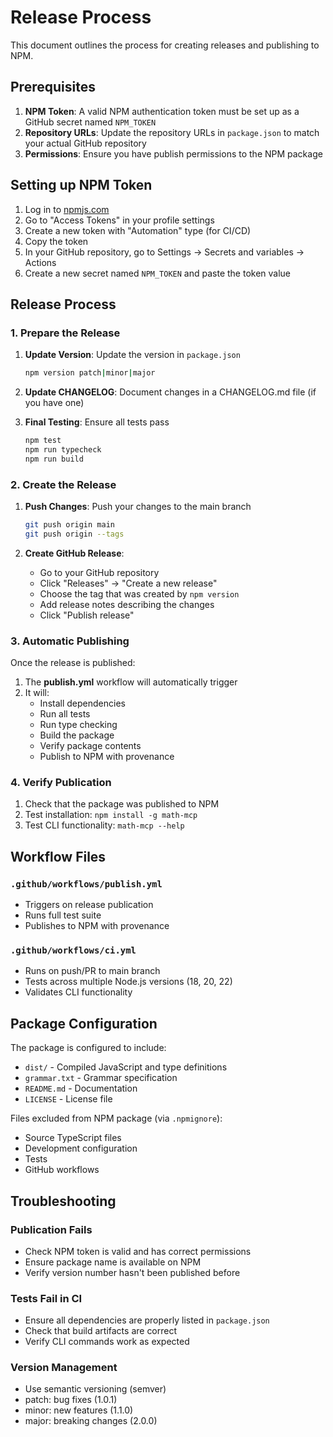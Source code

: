 # Release Process

This document outlines the process for creating releases and publishing to NPM.

## Prerequisites

1. **NPM Token**: A valid NPM authentication token must be set up as a GitHub secret named `NPM_TOKEN`
2. **Repository URLs**: Update the repository URLs in `package.json` to match your actual GitHub repository
3. **Permissions**: Ensure you have publish permissions to the NPM package

## Setting up NPM Token

1. Log in to [npmjs.com](https://www.npmjs.com)
2. Go to "Access Tokens" in your profile settings
3. Create a new token with "Automation" type (for CI/CD)
4. Copy the token
5. In your GitHub repository, go to Settings → Secrets and variables → Actions
6. Create a new secret named `NPM_TOKEN` and paste the token value

## Release Process

### 1. Prepare the Release

1. **Update Version**: Update the version in `package.json`
   ```bash
   npm version patch|minor|major
   ```

2. **Update CHANGELOG**: Document changes in a CHANGELOG.md file (if you have one)

3. **Final Testing**: Ensure all tests pass
   ```bash
   npm test
   npm run typecheck
   npm run build
   ```

### 2. Create the Release

1. **Push Changes**: Push your changes to the main branch
   ```bash
   git push origin main
   git push origin --tags
   ```

2. **Create GitHub Release**:
   - Go to your GitHub repository
   - Click "Releases" → "Create a new release"
   - Choose the tag that was created by `npm version`
   - Add release notes describing the changes
   - Click "Publish release"

### 3. Automatic Publishing

Once the release is published:

1. The **publish.yml** workflow will automatically trigger
2. It will:
   - Install dependencies
   - Run all tests
   - Run type checking
   - Build the package
   - Verify package contents
   - Publish to NPM with provenance

### 4. Verify Publication

1. Check that the package was published to NPM
2. Test installation: `npm install -g math-mcp`
3. Test CLI functionality: `math-mcp --help`

## Workflow Files

### `.github/workflows/publish.yml`
- Triggers on release publication
- Runs full test suite
- Publishes to NPM with provenance

### `.github/workflows/ci.yml`
- Runs on push/PR to main branch
- Tests across multiple Node.js versions (18, 20, 22)
- Validates CLI functionality

## Package Configuration

The package is configured to include:
- `dist/` - Compiled JavaScript and type definitions
- `grammar.txt` - Grammar specification
- `README.md` - Documentation
- `LICENSE` - License file

Files excluded from NPM package (via `.npmignore`):
- Source TypeScript files
- Development configuration
- Tests
- GitHub workflows

## Troubleshooting

### Publication Fails
- Check NPM token is valid and has correct permissions
- Ensure package name is available on NPM
- Verify version number hasn't been published before

### Tests Fail in CI
- Ensure all dependencies are properly listed in `package.json`
- Check that build artifacts are correct
- Verify CLI commands work as expected

### Version Management
- Use semantic versioning (semver)
- patch: bug fixes (1.0.1)
- minor: new features (1.1.0)  
- major: breaking changes (2.0.0)